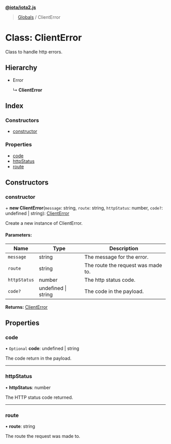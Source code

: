 **[@iota/iota2.js](../README.md)**

> [Globals](../README.md) / ClientError

# Class: ClientError

Class to handle http errors.

## Hierarchy

* Error

  ↳ **ClientError**

## Index

### Constructors

* [constructor](clienterror.md#constructor)

### Properties

* [code](clienterror.md#code)
* [httpStatus](clienterror.md#httpstatus)
* [route](clienterror.md#route)

## Constructors

### constructor

\+ **new ClientError**(`message`: string, `route`: string, `httpStatus`: number, `code?`: undefined \| string): [ClientError](clienterror.md)

Create a new instance of ClientError.

#### Parameters:

Name | Type | Description |
------ | ------ | ------ |
`message` | string | The message for the error. |
`route` | string | The route the request was made to. |
`httpStatus` | number | The http status code. |
`code?` | undefined \| string | The code in the payload.  |

**Returns:** [ClientError](clienterror.md)

## Properties

### code

• `Optional` **code**: undefined \| string

The code return in the payload.

___

### httpStatus

•  **httpStatus**: number

The HTTP status code returned.

___

### route

•  **route**: string

The route the request was made to.
